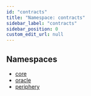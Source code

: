 ```yaml
---
id: "contracts"
title: "Namespace: contracts"
sidebar_label: "contracts"
sidebar_position: 0
custom_edit_url: null
---
```


## Namespaces

- [core](contracts.core.md)
- [oracle](contracts.oracle.md)
- [periphery](contracts.periphery.md)
